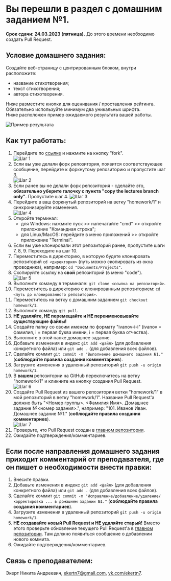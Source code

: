 # Вы перешли в раздел с домашним заданием №1.

**Срок сдачи: 24.03.2023 (пятница).** До этого времени необходимо создать Pull Request.

## Условие домашнего задания:

Создайте веб-страницу с центрированным блоком, внутри расположите:
- название стихотворения;
- текст стихотворения;
- автора стихотворения.

Ниже разместите кнопки для оценивания / проставления рейтинга.  
Обязательно используйте минимум два уникальных шрифта.  
Ниже расположен пример ожидаемого результата вашей работы.

![Пример результата](https://github.com/ekertn7/teaching-web-layout-2023-summer/raw/homework/1/help/homework1.png)

## Как тут работать:

1. Перейдите по [ссылке](https://github.com/ekertn7/teaching-web-layout-2023-summer/tree/homework/1) и нажмите на кнопку "fork".  
![Шаг 1](https://github.com/ekertn7/teaching-web-layout-2023-summer/raw/homework/1/help/step1.png)
2. Если вы уже делали форк репозитория, появится соответствующее сообщение, перейдите к форкнутому репозиторию и пропустите шаг 3.  
![Шаг 2](https://github.com/ekertn7/teaching-web-layout-2023-summer/raw/homework/1/help/step2.png)
3. Если ранее вы не делали форк репозитория - сделайте это, **обязательно уберите галочку с пункта "copy the lectures branch only"**. Пропустите шаг 4.
![Шаг 3](https://github.com/ekertn7/teaching-web-layout-2023-summer/raw/homework/1/help/step3.png)
4. Перейдите в ваш форкнутый репозиторий на ветку "homework/1" и синхронизируйте изменения.  
![Шаг 4](https://github.com/ekertn7/teaching-web-layout-2023-summer/raw/homework/1/help/step4.png)
5. Откройте терминал:
    - для Windows: нажмите пуск >> напечатайте "cmd" >> откройте приложение "Командная строка";
    - для Linux/MacOS: перейдите в меню приложений >> откройте приложение "Terminal".
6. Если вы уже клонировали этот репозиторий ранее, пропустите шаги 7, 8, 9. Переходите на шаг 10.
7. Переместитесь в директорию, в которую будете клонировать репозиторий `cd <директория>` (путь можно скопировать из окна проводника), например: `cd "Documents/Projects"`.
8. Скопируйте ссылку на **свой** репозиторий (в меню "code").  
![Шаг 5](https://github.com/ekertn7/teaching-web-layout-2023-summer/raw/homework/1/help/step5.png)
9. Выполните команду в терминале: `git clone <ссылка на репозиторий>`.
10. Переместитесь в директорию с клонированным репозиторием: `cd <путь до клонированного репозитория>`.
11. Переместитесь на ветку с домашним заданием `git checkout homework/1`.
12. Выполните команду `git pull`.
13. **НЕ удаляйте, НЕ перемещайте и НЕ переименовывайте существующие файлы!**
14. Создайте папку со своим именем по формату "ivanov-i-i" (ivanov = фамилия, i = первая буква имени, i = первая буква отчества).
15. Выполните в этой папке домашнее задание.
16. Добавьте изменения в индекс `git add <файл>` (для добавления конкретного файла) или `git add .` (для добавления всех файлов).
17. Сделайте коммит `git commit -m "Выполнение домашнего задания №1."` (**соблюдайте правила создания комментариев**).
18. Загрузите изменения в удаленный репозиторий `git push -u origin homework/1`.
19. В **вашем** репозитории на GitHub переключитесь на ветку "homework/1" и кликните на кнопку создания Pull Request.  
![Шаг 6](https://github.com/ekertn7/teaching-web-layout-2023-summer/raw/homework/1/help/step6.png)
20. Создайте Pull Request из вашего репозитория ветки "homework/1" в мой репозиторий в ветку "homework/1". Название Pull Request'а должно быть "<Номер группы>. <Фамилия Имя>. Домашнее задание №<номер задания>.", например: "101. Иванов Иван. Домашнее задание №1." (**соблюдайте правила создания комментариев**).  
![Шаг 7](https://github.com/ekertn7/teaching-web-layout-2023-summer/raw/homework/1/help/step7.png)
21. Проверьте, что Pull Request создан в [главном репозитории](https://github.com/ekertn7/teaching-web-layout-2023-summer/pulls).
22. Ожидайте подтверждения/комментариев.

## Если после направления домашнего задания приходит комментарий от преподавателя, где он пишет о необходимости внести правки:
1. Внесите правки.
2. Добавьте изменения в индекс `git add <файл>` (для добавления конкретного файла) или `git add .` (для добавления всех файлов).
3. Сделайте коммит `git commit -m "Исправление/добавление/удаление/корректировка ... в домашнем задании №1."` (**соблюдайте правила создания комментариев**).
4. Загрузите изменения в удаленный репозиторий `git push -u origin homework/1`.
5. **НЕ создавайте новый Pull Request и НЕ удаляйте старый!** Вместо этого проверьте обновление текущего Pull Request'а в [главном репозитории](https://github.com/ekertn7/teaching-web-layout-2023-summer/pulls). Там должно появиться сообщение о добавлении нового коммита.
6. Ожидайте подтверждения/комментариев.

## Связь с преподавателем:

Экерт Никита Андреевич, [ekertn7@gmail.com](mailto:ekertn7@gmail.com), [vk.com/ekertn7](https://vk.com/ekertn7).
